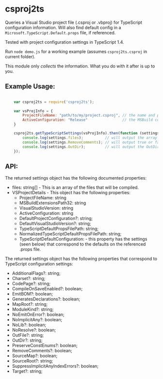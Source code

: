 ﻿# csproj2ts

Queries a Visual Studio project file (.csproj or .vbproj) for TypeScript configuration information.  Will also find default config in a `Microsoft.TypeScript.Default.props` file, if referenced.

Tested with project configuration settings in TypeScript 1.4.

Run `node demo.js` for a working example (assumes `csproj2ts.csproj` in current folder).

This module only *collects* the information.  What you do with it after is up to you.

## Example Usage:
```javascript

    var csproj2ts = require('csproj2ts');
    
    var vsProjInfo = {
        ProjectFileName: "path/to/my/project.csproj", // the name and path to the project file
        ActiveConfiguration: "Release"                // the MSBuild config to query
    }

    csproj2ts.getTypeScriptSettings(vsProjInfo).then(function (settings) {
        console.log(settings.files);          // will output the array of files
        console.log(settings.RemoveComments); // will output true or false.
        console.log(settings.OutDir);         // will output the OutDir string or undefined.
    });

```

## API:

The returned settings object has the following documented properties:

  * files: string[] - This is an array of the files that will be compiled.
  * VSProjectDetails - This object has the following properties:
    * ProjectFileName: string
    * MSBuildExtensionsPath32: string
    * VisualStudioVersion: string
    * ActiveConfiguration: string
    * DefaultProjectConfiguration?: string;
    * DefaultVisualStudioVersion?: string;
    * TypeScriptDefaultPropsFilePath: string;
    * NormalizedTypeScriptDefaultPropsFilePath: string;
    * TypeScriptDefaultConfiguration: - this property has the settings (seen below) that correspond to the defaults on the referenced .props file.


The returned settings object has the following properties that correspond to TypeScript configuration settings:

  * AdditionalFlags?: string;
  * Charset?: string;
  * CodePage?: string;
  * CompileOnSaveEnabled?: boolean;
  * EmitBOM?: boolean;
  * GeneratesDeclarations?: boolean;
  * MapRoot?: string;
  * ModuleKind?: string;
  * NoEmitOnError?: boolean;
  * NoImplicitAny?: boolean;
  * NoLib?: boolean;
  * NoResolve?: boolean;
  * OutFile?: string;
  * OutDir?: string;
  * PreserveConstEnums?: boolean;
  * RemoveComments?: boolean;
  * SourceMap?: boolean;
  * SourceRoot?: string;
  * SuppressImplicitAnyIndexErrors?: boolean;
  * Target?: string;
